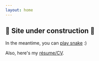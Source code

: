 ```yaml
---
layout: home
---
```

## 🚧 Site under construction 🚧

In the meantime, you can [play snake](/snake) :)

Also, here's my [résume/CV](/resume).
